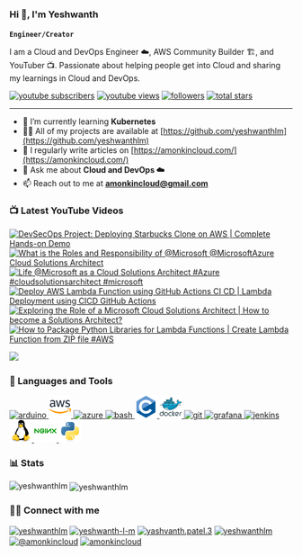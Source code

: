 ### Hi 👋, I'm Yeshwanth

**`Engineer/Creator`**

I am a Cloud and DevOps Engineer ☁️, AWS Community Builder 🏗️, and YouTuber 📺. Passionate about helping people get into Cloud and sharing my learnings in Cloud and DevOps.

   <p align="left">
      <a href="https://www.youtube.com/c/amonkincloud?sub_confirmation=1">
         <img alt="youtube subscribers" title="Subscribe to my YouTube channel" src="https://custom-icon-badges.demolab.com/youtube/channel/subscribers/UCwhERUcuzUCwr8x8mQ8zrcw?color=%23E05D44&label=SUBSCRIBE&logo=video&logoColor=white&style=for-the-badge&labelColor=CE4630"/></a> 
      <a href="https://www.youtube.com/c/amonkincloud">
         <img alt="youtube views" title="YouTube views" src="https://custom-icon-badges.demolab.com/youtube/channel/views/UCwhERUcuzUCwr8x8mQ8zrcw?color=%23E1AD0E&logo=eye&logoColor=white&style=for-the-badge&labelColor=C79600"/></a> 
      <a href="https://github.com/yeshwanthlm?tab=followers">
         <img alt="followers" title="Follow me on Github" src="https://custom-icon-badges.demolab.com/github/followers/yeshwanthlm?color=236ad3&labelColor=1155ba&style=for-the-badge&logo=person-add&label=Follow&logoColor=white"/></a>
      <a href="https://github.com/yeshwanthlm?tab=repositories&sort=stargazers">
         <img alt="total stars" title="Total stars on GitHub" src="https://custom-icon-badges.demolab.com/github/stars/yeshwanthlm?color=55960c&style=for-the-badge&labelColor=488207&logo=star"/></a>
   </p>

---

- 🌱 I’m currently learning **Kubernetes**
- 👨‍💻 All of my projects are available at [https://github.com/yeshwanthlm](https://github.com/yeshwanthlm)
- 📝 I regularly write articles on [https://amonkincloud.com/](https://amonkincloud.com/)
- 💬 Ask me about **Cloud and DevOps ☁️**
- 📫 Reach out to me at **amonkincloud@gmail.com**


### 📺 Latest YouTube Videos

<!-- BEGIN YOUTUBE-CARDS -->
[![DevSecOps Project: Deploying Starbucks Clone on AWS  | Complete Hands-on Demo](https://ytcards.demolab.com/?id=N65bo4iiVds&title=DevSecOps+Project%3A+Deploying+Starbucks+Clone+on+AWS++%7C+Complete+Hands-on+Demo&lang=en&timestamp=1726576215&background_color=%230d1117&title_color=%23ffffff&stats_color=%23dedede&max_title_lines=1&width=250&border_radius=5 "DevSecOps Project: Deploying Starbucks Clone on AWS  | Complete Hands-on Demo")](https://www.youtube.com/watch?v=N65bo4iiVds)
[![What is the Roles and Responsibility of @Microsoft @MicrosoftAzure  Cloud Solutions Architect](https://ytcards.demolab.com/?id=zRkEjx66qmg&title=What+is+the+Roles+and+Responsibility+of+%40Microsoft+%40MicrosoftAzure++Cloud+Solutions+Architect&lang=en&timestamp=1725103835&background_color=%230d1117&title_color=%23ffffff&stats_color=%23dedede&max_title_lines=1&width=250&border_radius=5 "What is the Roles and Responsibility of @Microsoft @MicrosoftAzure  Cloud Solutions Architect")](https://www.youtube.com/watch?v=zRkEjx66qmg)
[![Life @Microsoft as a Cloud Solutions Architect #Azure #cloudsolutionsarchitect #microsoft](https://ytcards.demolab.com/?id=XTvS5e4cNLc&title=Life+%40Microsoft+as+a+Cloud+Solutions+Architect+%23Azure+%23cloudsolutionsarchitect+%23microsoft&lang=en&timestamp=1725030152&background_color=%230d1117&title_color=%23ffffff&stats_color=%23dedede&max_title_lines=1&width=250&border_radius=5 "Life @Microsoft as a Cloud Solutions Architect #Azure #cloudsolutionsarchitect #microsoft")](https://www.youtube.com/watch?v=XTvS5e4cNLc)
[![Deploy AWS Lambda Function using GitHub Actions CI CD | Lambda Deployment using CICD GitHub Actions](https://ytcards.demolab.com/?id=ekNhTHtIT1k&title=Deploy+AWS+Lambda+Function+using+GitHub+Actions+CI+CD+%7C+Lambda+Deployment+using+CICD+GitHub+Actions&lang=en&timestamp=1724243432&background_color=%230d1117&title_color=%23ffffff&stats_color=%23dedede&max_title_lines=1&width=250&border_radius=5 "Deploy AWS Lambda Function using GitHub Actions CI CD | Lambda Deployment using CICD GitHub Actions")](https://www.youtube.com/watch?v=ekNhTHtIT1k)
[![Exploring the Role of a Microsoft Cloud Solutions Architect | How to become a Solutions Architect?](https://ytcards.demolab.com/?id=deq_VfLA8Qg&title=Exploring+the+Role+of+a+Microsoft+Cloud+Solutions+Architect+%7C+How+to+become+a+Solutions+Architect%3F&lang=en&timestamp=1724157008&background_color=%230d1117&title_color=%23ffffff&stats_color=%23dedede&max_title_lines=1&width=250&border_radius=5 "Exploring the Role of a Microsoft Cloud Solutions Architect | How to become a Solutions Architect?")](https://www.youtube.com/watch?v=deq_VfLA8Qg)
[![How to Package Python Libraries for Lambda Functions | Create Lambda Function from ZIP file #AWS](https://ytcards.demolab.com/?id=5WsOvLr-0Yk&title=How+to+Package+Python+Libraries+for+Lambda+Functions+%7C+Create+Lambda+Function+from+ZIP+file+%23AWS&lang=en&timestamp=1723811403&background_color=%230d1117&title_color=%23ffffff&stats_color=%23dedede&max_title_lines=1&width=250&border_radius=5 "How to Package Python Libraries for Lambda Functions | Create Lambda Function from ZIP file #AWS")](https://www.youtube.com/watch?v=5WsOvLr-0Yk)
<!-- END YOUTUBE-CARDS -->

[<img src="https://custom-icon-badges.demolab.com/badge/-Subscribe%20For%20More-red?style=for-the-badge&logo=video&logoColor=white"/>](https://www.youtube.com/c/amonkincloud?sub_confirmation=1)

### 🧰 Languages and Tools

<p align="left"> <a href="https://www.arduino.cc/" target="_blank" rel="noreferrer"> <img src="https://cdn.worldvectorlogo.com/logos/arduino-1.svg" alt="arduino" width="40" height="40"/> </a> <a href="https://aws.amazon.com" target="_blank" rel="noreferrer"> <img src="https://raw.githubusercontent.com/devicons/devicon/master/icons/amazonwebservices/amazonwebservices-original-wordmark.svg" alt="aws" width="40" height="40"/> </a> <a href="https://azure.microsoft.com/en-in/" target="_blank" rel="noreferrer"> <img src="https://www.vectorlogo.zone/logos/microsoft_azure/microsoft_azure-icon.svg" alt="azure" width="40" height="40"/> </a> <a href="https://www.gnu.org/software/bash/" target="_blank" rel="noreferrer"> <img src="https://www.vectorlogo.zone/logos/gnu_bash/gnu_bash-icon.svg" alt="bash" width="40" height="40"/> </a> <a href="https://www.cprogramming.com/" target="_blank" rel="noreferrer"> <img src="https://raw.githubusercontent.com/devicons/devicon/master/icons/c/c-original.svg" alt="c" width="40" height="40"/> </a> <a href="https://www.docker.com/" target="_blank" rel="noreferrer"> <img src="https://raw.githubusercontent.com/devicons/devicon/master/icons/docker/docker-original-wordmark.svg" alt="docker" width="40" height="40"/> </a> <a href="https://git-scm.com/" target="_blank" rel="noreferrer"> <img src="https://www.vectorlogo.zone/logos/git-scm/git-scm-icon.svg" alt="git" width="40" height="40"/> </a> <a href="https://grafana.com" target="_blank" rel="noreferrer"> <img src="https://www.vectorlogo.zone/logos/grafana/grafana-icon.svg" alt="grafana" width="40" height="40"/> </a> <a href="https://www.jenkins.io" target="_blank" rel="noreferrer"> <img src="https://www.vectorlogo.zone/logos/jenkins/jenkins-icon.svg" alt="jenkins" width="40" height="40"/> </a> <a href="https://www.linux.org/" target="_blank" rel="noreferrer"> <img src="https://raw.githubusercontent.com/devicons/devicon/master/icons/linux/linux-original.svg" alt="linux" width="40" height="40"/> </a> <a href="https://www.nginx.com" target="_blank" rel="noreferrer"> <img src="https://raw.githubusercontent.com/devicons/devicon/master/icons/nginx/nginx-original.svg" alt="nginx" width="40" height="40"/> </a> <a href="https://www.python.org" target="_blank" rel="noreferrer"> <img src="https://raw.githubusercontent.com/devicons/devicon/master/icons/python/python-original.svg" alt="python" width="40" height="40"/> </a> </p>

### 📊 Stats
<p><img align="left" src="https://github-readme-stats.vercel.app/api/top-langs?username=yeshwanthlm&show_icons=true&locale=en&layout=compact" alt="yeshwanthlm" /></p>

<p>&nbsp;<img align="center" src="https://github-readme-stats.vercel.app/api?username=yeshwanthlm&show_icons=true&locale=en" alt="yeshwanthlm" /></p>

### 🏄‍♂️ Connect with me
   <p align="left">
   <a href="https://dev.to/yeshwanthlm" target="blank"><img align="center" src="https://raw.githubusercontent.com/rahuldkjain/github-profile-readme-generator/master/src/images/icons/Social/devto.svg" alt="yeshwanthlm" height="30" width="40" /></a>
   <a href="https://linkedin.com/in/yeshwanth-l-m" target="blank"><img align="center" src="https://raw.githubusercontent.com/rahuldkjain/github-profile-readme-generator/master/src/images/icons/Social/linked-in-alt.svg" alt="yeshwanth-l-m" height="30" width="40" /></a>
   <a href="https://fb.com/yashvanth.patel.3" target="blank"><img align="center" src="https://raw.githubusercontent.com/rahuldkjain/github-profile-readme-generator/master/src/images/icons/Social/facebook.svg" alt="yashvanth.patel.3" height="30" width="40" /></a>
   <a href="https://instagram.com/yeshwanthlm" target="blank"><img align="center" src="https://raw.githubusercontent.com/rahuldkjain/github-profile-readme-generator/master/src/images/icons/Social/instagram.svg" alt="yeshwanthlm" height="30" width="40" /></a>
   <a href="https://hashnode.com/@amonkincloud" target="blank"><img align="center" src="https://raw.githubusercontent.com/rahuldkjain/github-profile-readme-generator/master/src/images/icons/Social/hashnode.svg" alt="@amonkincloud" height="30" width="40" /></a>
   <a href="https://www.youtube.com/c/amonkincloud" target="blank"><img align="center" src="https://raw.githubusercontent.com/rahuldkjain/github-profile-readme-generator/master/src/images/icons/Social/youtube.svg" alt="amonkincloud" height="30" width="40" /></a>
   </p>
